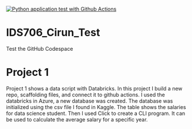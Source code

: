[![Python application test with Github Actions](https://github.com/nogibjj/IDS706_Cirun_Test/actions/workflows/main.yml/badge.svg)](https://github.com/nogibjj/IDS706_Cirun_Test/actions/workflows/main.yml)
# IDS706_Cirun_Test

Test the GitHub Codespace
# Project 1

Project 1 shows a data script with Databricks. In this project I build a new repo, scaffolding files, and connect it to github actions. I used the databricks in Azure, a new database was created. The database was initialized using the csv file I found in Kaggle. The table shows the salaries for data science student. Then I used Click to create a CLI program. It can be used to calculate the average salary for a specific year.
